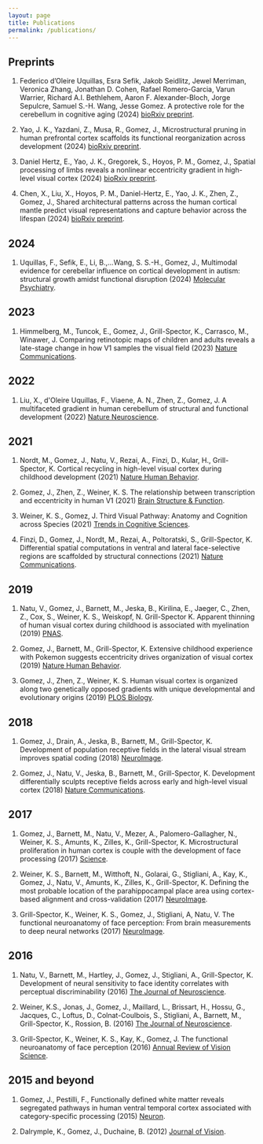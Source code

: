 ```yaml
---
layout: page
title: Publications
permalink: /publications/
---
```


## Preprints

1. Federico d’Oleire Uquillas, Esra Sefik, Jakob Seidlitz, Jewel Merriman, Veronica Zhang, Jonathan D. Cohen, Rafael Romero-Garcia, Varun Warrier, Richard A.I. Bethlehem, Aaron F. Alexander-Bloch, Jorge Sepulcre, Samuel S.-H. Wang, Jesse Gomez. A protective role for the cerebellum in cognitive aging (2024) <a href="https://www.biorxiv.org/content/10.1101/2024.10.15.618102v1" target="_blank">bioRxiv preprint</a>.

1. Yao, J. K., Yazdani, Z., Musa, R., Gomez, J., Microstructural pruning in human prefrontal cortex scaffolds its functional reorganization across development (2024) <a href="https://www.biorxiv.org/content/10.1101/2024.04.29.591716v1" target="_blank">bioRxiv preprint</a>.

1. Daniel Hertz, E., Yao, J. K., Gregorek, S., Hoyos, P. M., Gomez, J., Spatial processing of limbs reveals a nonlinear eccentricity gradient in high-level visual cortex (2024) <a href="https://www.biorxiv.org/content/10.1101/2023.10.15.561711v1" target="_blank">bioRxiv preprint</a>.

1. Chen, X., Liu, X., Hoyos, P. M., Daniel-Hertz, E., Yao, J. K., Zhen, Z., Gomez, J., Shared architectural patterns across the human cortical mantle predict visual representations and capture behavior across the lifespan (2024) <a href="https://doi.org/10.1101/2023.11.29.569190" target="_blank">bioRxiv preprint</a>.

## 2024

1. Uquillas, F., Sefik, E., Li, B.,...Wang, S. S.-H., Gomez, J., Multimodal evidence for cerebellar influence on cortical development in autism: structural growth amidst functional disruption (2024) <a href="https://www.nature.com/articles/s41380-024-02769-1" target="_blank">Molecular Psychiatry</a>.

## 2023

1. Himmelberg, M., Tuncok, E., Gomez, J., Grill-Spector, K., Carrasco, M., Winawer, J. Comparing retinotopic maps of children and adults reveals a late-stage change in how V1 samples the visual field (2023) <a href="https://www.nature.com/articles/s41467-023-37280-8" target="_blank">Nature Communications</a>.

## 2022

1. Liu, X., d'Oleire Uquillas, F., Viaene, A. N., Zhen, Z., Gomez, J. A multifaceted gradient in human cerebellum of structural and functional development (2022) <a href="https://t.co/NHfeBy5T0y" target="_blank">Nature Neuroscience</a>.

## 2021

1. Nordt, M., Gomez, J., Natu, V., Rezai, A., Finzi, D., Kular, H., Grill-Spector, K. Cortical recycling in high-level visual cortex during childhood development (2021) <a href="https://drive.google.com/file/d/1HKFRkb1ez3Jy7u2dIr57NQOPTsuH3ldv/view?usp=sharing" target="_blank">Nature Human Behavior</a>.

1. Gomez, J., Zhen, Z., Weiner, K. S. The relationship between transcription and eccentricity in human V1 (2021) <a href="https://link.springer.com/article/10.1007%2Fs00429-021-02387-5" target="_blank">Brain Structure & Function</a>.

1. Weiner, K. S., Gomez, J. Third Visual Pathway: Anatomy and Cognition across Species (2021) <a href="https://drive.google.com/file/d/17rRjxGjUMXfvZwoW6az86sauuHQxwm2R/view?usp=sharing" target="_blank">Trends in Cognitive Sciences</a>.

1. Finzi, D., Gomez, J., Nordt, M., Rezai, A., Poltoratski, S., Grill-Spector, K. Differential spatial computations in ventral and lateral face-selective regions are scaffolded by structural connections (2021) <a href="https://drive.google.com/file/d/1ZEnTiAcZ0bPIEPrFb1ONZYph2mraIDue/view?usp=sharing" target="_blank">Nature Communications</a>.

## 2019

1. Natu, V., Gomez, J., Barnett, M., Jeska, B., Kirilina, E., Jaeger, C., Zhen, Z., Cox, S., Weiner, K. S., Weiskopf, N. Grill-Spector K. Apparent thinning of human visual cortex during childhood is associated with myelination (2019) <a href="https://drive.google.com/file/d/1kI8pZUG4G7UhMxEpfgWB24N6E9dlo4qL/view?usp=sharing" target="_blank">PNAS</a>.

1. Gomez, J., Barnett, M., Grill-Spector, K. Extensive childhood experience with Pokemon suggests eccentricity drives organization of visual cortex (2019) <a href="https://drive.google.com/file/d/1oZxNbh9dzekzhL9PY7XQjgrtuemzJJW0/view?usp=sharing" target="_blank">Nature Human Behavior</a>.

1. Gomez, J., Zhen, Z., Weiner, K. S. Human visual cortex is organized along two genetically opposed gradients with unique developmental and evolutionary origins (2019) <a href="https://drive.google.com/file/d/18dDbQ-hJhKG-hXTS8_5r7DEipBRbo-i-/view?usp=sharing" target="_blank">PLOS Biology</a>.

## 2018

1. Gomez, J., Drain, A., Jeska, B., Barnett, M., Grill-Spector, K. Development of population receptive fields in the lateral visual stream improves spatial coding (2018) <a href="https://drive.google.com/file/d/14114RVmfkeeWywj7MvS_Lx7mrWYkO5Q2/view?usp=sharing" target="_blank">NeuroImage</a>.

1. Gomez, J., Natu, V., Jeska, B., Barnett, M., Grill-Spector, K. Development differentially sculpts receptive fields across early and high-level visual cortex (2018) <a href="https://drive.google.com/file/d/1B3IqmpYmWoj1aH73Q1xQk9DV2YlVvAgk/view?usp=sharing" target="_blank">Nature Communications</a>.

## 2017

1. Gomez, J., Barnett, M., Natu, V., Mezer, A., Palomero-Gallagher, N., Weiner, K. S., Amunts, K., Zilles, K., Grill-Spector, K. Microstructural proliferation in human cortex is couple with the development of face processing (2017) <a href="https://drive.google.com/file/d/1WKaGc760vOR93_iN8wsTaqIOP5wdbmP0/view?usp=sharing" target="_blank">Science</a>.

1. Weiner, K. S., Barnett, M., Witthoft, N., Golarai, G., Stigliani, A., Kay, K., Gomez, J., Natu, V., Amunts, K., Zilles, K., Grill-Spector, K. Defining the most probable location of the parahippocampal place area using cortex-based alignment and cross-validation (2017) <a href="https://drive.google.com/file/d/1xVBjvcyoz_FuIWIN_CtH3ZZIt4MuSIig/view?usp=sharing" target="_blank">NeuroImage</a>.

1. Grill-Spector, K., Weiner, K. S., Gomez, J., Stigliani, A, Natu, V. The functional neuroanatomy of face perception: From brain measurements to deep neural networks (2017) <a href="https://drive.google.com/file/d/1IIoQV5uE_zLHLRxnb4Kl1HNbHChFinYL/view?usp=sharing" target="_blank">NeuroImage</a>.

## 2016

1. Natu, V., Barnett, M., Hartley, J., Gomez, J., Stigliani, A., Grill-Spector, K. Development of neural sensitivity to face identity correlates with perceptual discriminability (2016) <a href="https://drive.google.com/file/d/1B5hTrFKbfP7sHlTutIWc6D9eEkTgJE4x/view?usp=sharing" target="_blank">The Journal of Neuroscience</a>.

1. Weiner, K.S., Jonas, J., Gomez, J., Maillard, L., Brissart, H., Hossu, G., Jacques, C., Loftus, D., Colnat-Coulbois, S., Stigliani, A., Barnett, M., Grill-Spector, K., Rossion, B. (2016) <a href="https://drive.google.com/file/d/1K6HMQkOnqC-BDAz_PvpZ6jP8BKt4rj4L/view?usp=sharing" target="_blank">The Journal of Neuroscience</a>.

1. Grill-Spector, K., Weiner, K. S., Kay, K., Gomez, J. The functional neuroanatomy of face perception (2016) <a href="https://drive.google.com/file/d/1GBu2fdMWvl798RnuR5Vo2JJzcFW2iw6X/view?usp=sharing" target="_blank">Annual Review of Vision Science</a>.

## 2015 and beyond

1. Gomez, J., Pestilli, F., Functionally defined white matter reveals segregated pathways in human ventral temporal cortex associated with category-specific processing (2015) <a href="https://drive.google.com/file/d/1yA9a31SQhAJxJoGOVD-QX4jkKTWS8GzJ/view?usp=sharing" target="_blank">Neuron</a>.

1. Dalrymple, K., Gomez, J., Duchaine, B. (2012) <a href="https://www.researchgate.net/publication/270630908_CFMT-Kids_A_new_test_of_face_memory_for_children" target="_blank">Journal of Vision</a>.



<style type="text/css">

  h1 {
  	color: orange;
  }

</style>